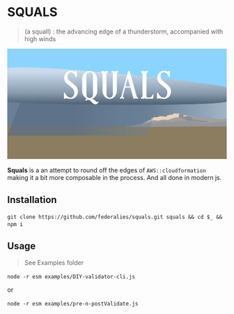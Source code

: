 # SQUALS

> (a squall) : the advancing edge of a thunderstorm, accompanied with high winds

[![squals logo](/assets/readme-art.svg)](http://squals.federali.es)

**Squals** is a an attempt to round off the edges of `AWS::cloudformation` making it a bit more composable in the process. And all done in modern js.

## Installation

`git clone https://github.com/federalies/squals.git squals && cd $_ && npm i`

## Usage

> See Examples folder

`node -r esm examples/DIY-validator-cli.js`

or

`node -r esm examples/pre-n-postValidate.js`
